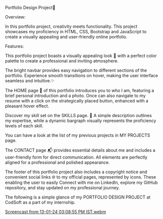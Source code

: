 Portfolio Design Project🚀

Overview:

In this portfolio project, creativity meets functionality. This project showcases my proficiency in HTML, CSS, Bootstrap and JavaScript to create a visually appealing and user-friendly online portfolio.

Features:

This portfolio project boasts a visually appealing look 🎨 with a perfect color palette to create a professional and inviting atmosphere.

The bright navbar provides easy navigation to different sections of the portfolio. Experience smooth transitions on hover, making the user interface seamless and intuitive.✨

The HOME page 📜 of this portfolio introduces you to who I am, featuring a brief personal introduction and a photo. Once can also navigate to my resume with a click on the strategically placed button, enhanced with a pleasant hover effect.

Discover my skill set on the SKILLS page. 💼 A simple description outlines my expertise, while a dynamic bargraph visually represents the proficiency levels of each skill.

You can have a look at the list of my previous projects in MY PROJECTS page.

The CONTACT page 📬 provides essential details about me and includes a user-friendly form for direct communication. All elements are perfectly aligned for a professional and polished appearance.

The footer of this portfolio project also includes a copyright notice and convenient social links 🌐 to my official pages, represented by icons. These enabling the user to easily Connect with me on LinkedIn, explore my GitHub repository, and stay updated on my professional journey.

The following is a simple glance of my PORTFOLIO DESIGN PROJECT at CodSoft as a part of my internship.

[Screencast from 13-01-24 03:08:55 PM IST.webm](https://github.com/Sarika-gangothri/Bharat-Intern/assets/150992166/fe778b2c-cf47-4a13-8177-423689508c40)

